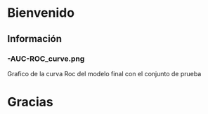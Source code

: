 # Bienvenido

## Información

### -AUC-ROC_curve.png
Grafico de la curva Roc del modelo final con el conjunto de prueba

# Gracias